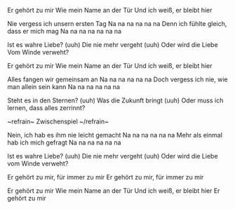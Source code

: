 Er gehört zu mir
Wie mein Name an der Tür
Und ich weiß, er bleibt hier

Nie vergess ich unsern ersten Tag
Na na na na na na
Denn ich fühlte gleich, dass er mich mag
Na na na na na na na

Ist es wahre Liebe? (uuh)
Die nie mehr vergeht (uuh)
Oder wird die Liebe
Vom Winde verweht?

Er gehört zu mir
Wie mein Name an der Tür
Und ich weiß, er bleibt hier

Alles fangen wir gemeinsam an
Na na na na na na
Doch vergess ich nie, wie man allein sein kann
Na na na na na na

Steht es in den Sternen? (uuh)
Was die Zukunft bringt (uuh)
Oder muss ich lernen, dass alles zerrinnt?

~refrain~
Zwischenspiel
~/refrain~

Nein, ich hab es ihm nie leicht gemacht
Na na na na na na
Mehr als einmal hab ich mich gefragt
Na na na na na na

Ist es wahre Liebe? (uuh)
Die nie mehr vergeht (uuh)
Oder wird die Liebe vom Winde verweht?

Er gehört zu mir, für immer zu mir
Er gehört zu mir, für immer zu mir

Er gehört zu mir
Wie mein Name an der Tür
Und ich weiß, er bleibt hier
Er gehört zu mir
